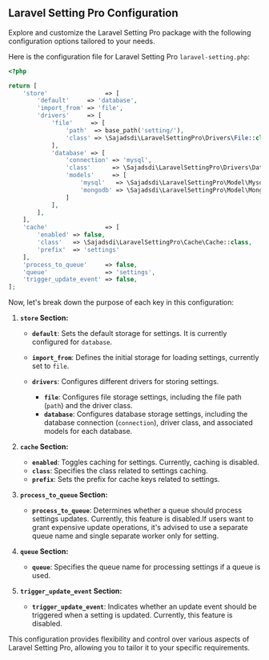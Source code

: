 ## Laravel Setting Pro Configuration
Explore and customize the Laravel Setting Pro package with the following configuration options tailored to your needs.

Here is the configuration file for Laravel Setting Pro `laravel-setting.php`:

```php
<?php

return [
    'store'                => [
        'default'     => 'database',
        'import_from' => 'file',
        'drivers'     => [
            'file'     => [
                'path'  => base_path('setting/'),
                'class' => \Sajadsdi\LaravelSettingPro\Drivers\File::class,
            ],
            'database' => [
                'connection' => 'mysql',
                'class'      => \Sajadsdi\LaravelSettingPro\Drivers\Database::class,
                'models'     => [
                    'mysql'   => \Sajadsdi\LaravelSettingPro\Model\MysqlSetting::class,
                    'mongodb' => \Sajadsdi\LaravelSettingPro\Model\MongoSetting::class
                ]
            ],
        ],
    ],
    'cache'                => [
        'enabled' => false,
        'class'   => \Sajadsdi\LaravelSettingPro\Cache\Cache::class,
        'prefix'  => 'settings'
    ],
    'process_to_queue'     => false,
    'queue'                => 'settings',
    'trigger_update_event' => false,
];
```

Now, let's break down the purpose of each key in this configuration:

1. **`store` Section:**

    - **`default`**: Sets the default storage for settings. It is currently configured for `database`.
    - **`import_from`**: Defines the initial storage for loading settings, currently set to `file`.
    - **`drivers`**: Configures different drivers for storing settings.

        - **`file`**: Configures file storage settings, including the file path (`path`) and the driver class.
        - **`database`**: Configures database storage settings, including the database connection (`connection`), driver class, and associated models for each database.

2. **`cache` Section:**

    - **`enabled`**: Toggles caching for settings. Currently, caching is disabled.
    - **`class`**: Specifies the class related to settings caching.
    - **`prefix`**: Sets the prefix for cache keys related to settings.

3. **`process_to_queue` Section:**

    - **`process_to_queue`**: Determines whether a queue should process settings updates. Currently, this feature is disabled.If users want to grant expensive update operations, it's advised to use a separate queue name and single separate worker only for setting.

4. **`queue` Section:**

    - **`queue`**: Specifies the queue name for processing settings if a queue is used.

5. **`trigger_update_event` Section:**

    - **`trigger_update_event`**: Indicates whether an update event should be triggered when a setting is updated. Currently, this feature is disabled.

This configuration provides flexibility and control over various aspects of Laravel Setting Pro, allowing you to tailor it to your specific requirements.
